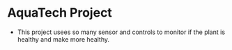 # AquaTech Project

- This project usees so many sensor and controls to monitor if the plant is healthy and make more healthy.
